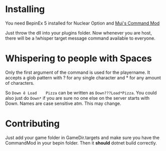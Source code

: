 # Installing

You need BepinEx 5 installed for Nuclear Option and [Muj's Command Mod](https://github.com/muji2498/CommandMod)

Just throw the dll into your plugins folder. Now whenever you are host, there will be a !whisper target message command available to everyone.

# Whispering to people with Spaces

Only the first argument of the command is used for the playername. It accepts a glob pattern with ? for any single character and * for any amount of characters.

So `Down ê Load    Pizza` can be written as `Down???Load*Pizza`. You could also just do `Down*` if you are sure no one else on the server starts with Down.
Names are case sensitive atm. This may change.

# Contributing

Just add your game folder in GameDir.targets and make sure you have the CommandMod in your bepin folder. Then it **should** dotnet build correctly.
